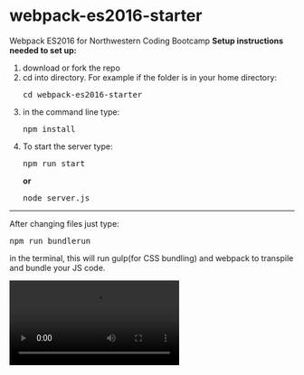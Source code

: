 # webpack-es2016-starter
Webpack ES2016 for Northwestern Coding Bootcamp
<strong>Setup instructions needed to set up:</strong>
<ol>
<li>download or fork the repo</li>
<li>cd into directory. For example if the folder is in your home directory: <pre>cd webpack-es2016-starter</pre></li>
<li>in the command line type: <pre>npm install</pre></li>
<li>To start the server type: <pre>npm run start</pre> <strong>or</strong> <pre>node server.js</pre></li>
</ol>
<hr>
<p>After changing files just type: <pre>npm run bundlerun</pre> in the terminal, this will run gulp(for CSS bundling) and webpack to transpile and bundle your JS code.</p>

<video src="https://s3.amazonaws.com/canvasmp3/es2015_vid2.mp4" >
<video src="https://s3.amazonaws.com/canvasmp3/es2015_vid3.mp4" >
<video src="https://s3.amazonaws.com/canvasmp3/es2015_vid4.mp4" >
<video src="https://s3.amazonaws.com/canvasmp3/es2015_vid5.mp4" >
<video src="https://s3.amazonaws.com/canvasmp3/es2015_vid6.mp4" >
<video src="https://s3.amazonaws.com/canvasmp3/es2015_vid7.mp4" >
